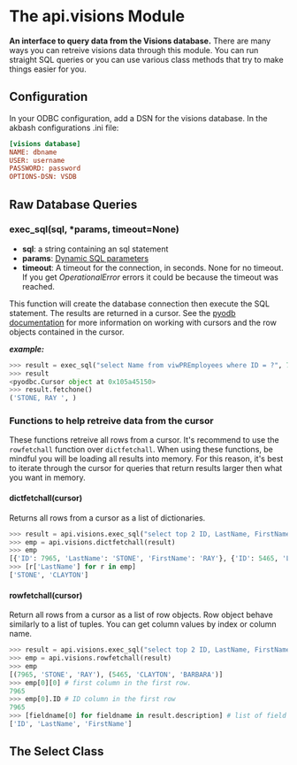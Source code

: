 # The api.visions Module
**An interface to query data from the Visions database.**
There are many ways you can retreive visions data through this module. You can run straight SQL queries or you can use various class methods that try to make things easier for you.
## Configuration
In your ODBC configuration, add a DSN for the visions database. In the akbash configurations .ini file:
```ini
[visions database]
NAME: dbname
USER: username
PASSWORD: password
OPTIONS-DSN: VSDB
```
## Raw Database Queries
### exec_sql(sql, *params, timeout=None)
* **sql**: a string containing an sql statement
* **params**: [Dynamic SQL parameters](https://github.com/mkleehammer/pyodbc/wiki/Getting-started#parameters)
* **timeout**: A timeout for the connection, in seconds. None for no timeout. If you get *OperationalError* errors it could be because the timeout was reached.

This function will create the database connection then execute the SQL statement. The results are returned in a cursor. See the [pyodb documentation](https://github.com/mkleehammer/pyodbc/wiki/Getting-started#selecting-some-data) for more information on working with cursors and the row objects contained in the cursor.

***example:***
```python
>>> result = exec_sql("select Name from viwPREmployees where ID = ?", 7965)
>>> result
<pyodbc.Cursor object at 0x105a45150>
>>> result.fetchone()
('STONE, RAY ', )
```
### Functions to help retreive data from the cursor
These functions retreive all rows from a cursor. It's recommend to use the ```rowfetchall``` function over ```dictfetchall```. When using these functions, be mindful you will be loading all results into memory. For this reason, it's best to iterate through the cursor for queries that return results larger then what you want in memory.
#### dictfetchall(cursor)
Returns all rows from a cursor as a list of dictionaries.
```python
>>> result = api.visions.exec_sql("select top 2 ID, LastName, FirstName from viwPREmployees")
>>> emp = api.visions.dictfetchall(result)
>>> emp
[{'ID': 7965, 'LastName': 'STONE', 'FirstName': 'RAY'}, {'ID': 5465, 'LastName': 'CLAYTON', 'FirstName': 'BARBARA'}]
>>> [r['LastName'] for r in emp]
['STONE', 'CLAYTON']
```
#### rowfetchall(cursor)
Return all rows from a cursor as a list of row objects. Row object behave similarly to a list of tuples. You can get column values by index or column name.
```python
>>> result = api.visions.exec_sql("select top 2 ID, LastName, FirstName from viwPREmployees")
>>> emp = api.visions.rowfetchall(result)
>>> emp
[(7965, 'STONE', 'RAY'), (5465, 'CLAYTON', 'BARBARA')]
>>> emp[0][0] # first column in the first row.
7965
>>> emp[0].ID # ID column in the first row
7965
>>> [fieldname[0] for fieldname in result.description] # list of field names
['ID', 'LastName', 'FirstName']
```
## The Select Class

